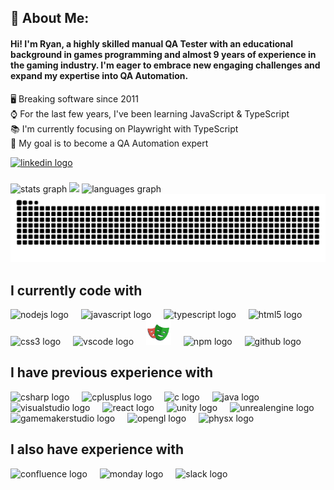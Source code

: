 <h2 align="left">💫 About Me:</h2>
<h4 align="left">Hi! I'm Ryan, a highly skilled manual QA Tester with an educational background in games programming and almost 9 years of experience in the gaming industry. I'm eager to embrace new engaging challenges and expand my expertise into QA Automation.</h4>

 

<p align="left">🖥️ Breaking software since 2011
<br>⌚ For the last few years, I've been learning JavaScript & TypeScript
<br>📚 I'm currently focusing on Playwright with TypeScript
<br>🎯 My goal is to become a QA Automation expert
</p>

<div align="left">
  <a href="https://www.linkedin.com/in/ryansdocherty/" target="_blank">
    <img src="https://raw.githubusercontent.com/maurodesouza/profile-readme-generator/master/src/assets/icons/social/linkedin/default.svg" width="40" height="40" alt="linkedin logo"  />
  </a>
</div>

###

<div align="left">
  <img src="https://github-readme-stats.vercel.app/api?username=ryandocherty&hide_title=false&hide_rank=false&show_icons=true&include_all_commits=true&count_private=true&disable_animations=false&theme=dracula&locale=en&hide_border=true" height="200" alt="stats graph"/>
  <img src="https://nirzak-streak-stats.vercel.app?user=ryandocherty&theme=dracula&hide_border=true" height="200"/>
  <img src="https://github-readme-stats.vercel.app/api/top-langs?username=ryandocherty&locale=en&hide_title=false&layout=compact&card_width=320&langs_count=8&theme=dracula&hide_border=true" height="200" alt="languages graph"/>
</div>
<picture>
  <source media="(prefers-color-scheme: dark)" srcset="https://raw.githubusercontent.com/ryandocherty/ryandocherty/output/github-contribution-grid-snake-dark.svg">
  <source media="(prefers-color-scheme: light)" srcset="https://raw.githubusercontent.com/ryandocherty/ryandocherty/output/github-contribution-grid-snake.svg">
  <img alt="github contribution grid snake animation" src="https://raw.githubusercontent.com/ryandocherty/ryandocherty/output/github-contribution-grid-snake.svg">
</picture>

###

<h2 align="left">I currently code with</h2>
<div align="left">
  <img src="https://cdn.jsdelivr.net/gh/devicons/devicon/icons/nodejs/nodejs-original.svg" height="40" alt="nodejs logo"  />
  <img width="12" />
  <img src="https://cdn.jsdelivr.net/gh/devicons/devicon/icons/javascript/javascript-original.svg" height="40" alt="javascript logo"  />
  <img width="12" />
  <img src="https://cdn.jsdelivr.net/gh/devicons/devicon/icons/typescript/typescript-original.svg" height="40" alt="typescript logo"  />
  <img width="12" />
  <img src="https://cdn.jsdelivr.net/gh/devicons/devicon/icons/html5/html5-original.svg" height="40" alt="html5 logo"  />
  <img width="12" />
  <img src="https://cdn.jsdelivr.net/gh/devicons/devicon/icons/css3/css3-original.svg" height="40" alt="css3 logo"  />
  <img width="12" />
  <img src="https://cdn.jsdelivr.net/gh/devicons/devicon/icons/vscode/vscode-original.svg" height="40" alt="vscode logo"  />
  <img width="12" />
  <img src="https://raw.githubusercontent.com/devicons/devicon/ca28c779441053191ff11710fe24a9e6c23690d6/icons/playwright/playwright-original.svg" height="40" alt="playwright logo"  />
  <img width="12" />
  <img src="https://cdn.jsdelivr.net/gh/devicons/devicon/icons/npm/npm-original-wordmark.svg" height="40" alt="npm logo"  />
  <img width="12" />
  <img src="https://skillicons.dev/icons?i=github" height="40" alt="github logo"  />
  <img width="12" />

  ###

  <h2 align="left">I have previous experience with</h2>
  <img src="https://skillicons.dev/icons?i=cs" height="40" alt="csharp logo"  />
  <img width="12" />
  <img src="https://skillicons.dev/icons?i=cpp" height="40" alt="cplusplus logo"  />
  <img width="12" />
  <img src="https://skillicons.dev/icons?i=c" height="40" alt="c logo"  />
  <img width="12" />
  <img src="https://cdn.jsdelivr.net/gh/devicons/devicon/icons/java/java-original.svg" height="40" alt="java logo"  />
  <img width="12" />
  <img src="https://cdn.jsdelivr.net/gh/devicons/devicon/icons/visualstudio/visualstudio-plain.svg" height="40" alt="visualstudio logo"  />
  <img width="12" />
  <img src="https://cdn.jsdelivr.net/gh/devicons/devicon/icons/react/react-original.svg" height="40" alt="react logo"  />
  <img width="12" />
  <img src="https://cdn.simpleicons.org/unity/FFFFFF" height="40" alt="unity logo"  />
  <img width="12" />
  <img src="https://skillicons.dev/icons?i=unreal" height="40" alt="unrealengine logo"  />
  <img width="12" />
  <img src="https://skillicons.dev/icons?i=gamemakerstudio" height="40" alt="gamemakerstudio logo"  />
  <img width="12" />
  <img src="https://cdn.simpleicons.org/opengl/5586A4.png" height="40" alt="opengl logo"  />
  <img width="12" /> <img src="https://developer-blogs.nvidia.com/wp-content/uploads/2018/12/PhysX.png" height="40" alt="physx logo"  />

  ###
  
  <h2 align="left">I also have experience with</h2>
  <img src="https://cdn.jsdelivr.net/gh/devicons/devicon/icons/confluence/confluence-original.svg" height="40" alt="confluence logo"  />
  <img width="12" />
  <img src="https://iconape.com/wp-content/png_logo_vector/monday.png" height="40" alt="monday logo"  />
  <img width="12" />
  <img src="https://cdn.jsdelivr.net/gh/devicons/devicon/icons/slack/slack-original.svg" height="40" alt="slack logo"  />
  <img width="12" />
</div>

###
